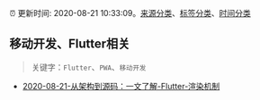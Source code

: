 :alarm_clock: 更新时间: 2020-08-21 10:33:09。[来源分类](../README.md)、[标签分类](../TAGS.md)、[时间分类](../TIMELINE.md)

## 移动开发、Flutter相关


> 关键字：`Flutter`、`PWA`、`移动开发`



- [2020-08-21-从架构到源码：一文了解-Flutter-渲染机制](https://toutiao.io/k/rrs00zt) 